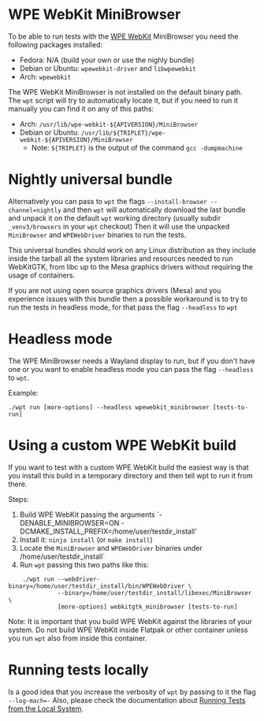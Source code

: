 # WPE WebKit MiniBrowser

To be able to run tests with the [WPE WebKit](https://wpewebkit.org)
MiniBrowser you need the following packages installed:

* Fedora: N/A (build your own or use the nighly bundle)
* Debian or Ubuntu: `wpewebkit-driver` and `libwpewebkit`
* Arch:  `wpewebkit`

The WPE WebKit MiniBrowser is not installed on the default binary path.
The `wpt` script will try to automatically locate it, but if you need
to run it manually you can find it on any of this paths:

* Arch: `/usr/lib/wpe-webkit-${APIVERSION}/MiniBrowser`
* Debian or Ubuntu: `/usr/lib/${TRIPLET}/wpe-webkit-${APIVERSION}/MiniBrowser`
  * Note: `${TRIPLET}` is the output of the command `gcc -dumpmachine`

# Nightly universal bundle

Alternatively you can pass to `wpt` the flags `--install-browser --channel=nightly`
and then `wpt` will automatically download the last bundle and unpack it on the
default `wpt` working directory (usually subdir `_venv3/browsers` in your `wpt` checkout)
Then it will use the unpacked `MiniBrowser` and `WPEWebDriver` binaries to run the tests.

This universal bundles should work on any Linux distribution as they include inside
the tarball all the system libraries and resources needed to run WebKitGTK, from libc
up to the Mesa graphics drivers without requiring the usage of containers.

If you are not using open source graphics drivers (Mesa) and you experience issues
with this bundle then a possible workaround is to try to run the tests in headless
mode, for that pass the flag `--headless` to `wpt`

# Headless mode

The WPE MiniBrowser needs a Wayland display to run, but if you don't have one
or you want to enable headless mode you can pass the flag `--headless` to `wpt`.

Example:
   ```
   ./wpt run [more-options] --headless wpewebkit_minibrowser [tests-to-run]
   ```

# Using a custom WPE WebKit build

If you want to test with a custom WPE WebKit build the easiest way is that you
install this build in a temporary directory and then tell wpt to run it from there.

Steps:

  1. Build WPE WebKit passing the arguments `-DENABLE_MINIBROWSER=ON -DCMAKE_INSTALL_PREFIX=/home/user/testdir_install'
  2. Install it: `ninja install` (or `make install`)
  3. Locate the `MiniBrowser` and `WPEWebDriver` binaries under /home/user/testdir_install`
  4. Run `wpt` passing this two paths like this:
  ```
      ./wpt run --webdriver-binary=/home/user/testdir_install/bin/WPEWebDriver \
                --binary=/home/user/testdir_install/libexec/MiniBrowser \
                [more-options] webkitgtk_minibrowser [tests-to-run]
  ```

Note: It is important that you build WPE WebKit against the libraries of your system.
Do not build WPE WebKit inside Flatpak or other container unless you run `wpt` also
from inside this container.

# Running tests locally

Is a good idea that you increase the verbosity of `wpt` by passing to it the flag `--log-mach=-`
Also, please check the documentation about [Running Tests from the Local System](from-local-system).
